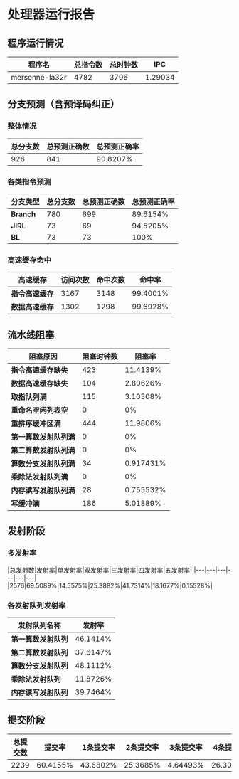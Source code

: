 # 处理器运行报告
## 程序运行情况
|程序名|总指令数|总时钟数|IPC|
|---|---|---|---|
|mersenne-la32r|4782|3706|1.29034|

## 分支预测（含预译码纠正）
### 整体情况
|总分支数|总预测正确数|总预测正确率|
|---|---|---|
|926|841|90.8207%|

### 各类指令预测
|分支类型|总分支数|总预测正确数|总预测正确率|
|---|---|---|---|
|**Branch**| 780 | 699 | 89.6154%|
|**JIRL**| 73 | 69 | 94.5205%|
|**BL**| 73 | 73 | 100%|

### 高速缓存命中
|高速缓存|访问次数|命中次数|命中率|
|---|---|---|---|
|**指令高速缓存**| 3167 | 3148 | 99.4001%|
|**数据高速缓存**| 1302 | 1298 | 99.6928%|
## 流水线阻塞
|阻塞原因|阻塞时钟数|阻塞率|
|---|---|---|
|**指令高速缓存缺失**| 423 | 11.4139%|
|**数据高速缓存缺失**| 104 | 2.80626%|
|**取指队列满**| 115 | 3.10308%|
|**重命名空闲列表空**|0 | 0%|
|**重排序缓冲区满**|444 | 11.9806%|
|**第一算数发射队列满**|0 | 0%|
|**第二算数发射队列满**|0 | 0%|
|**算数分支发射队列满**|34 | 0.917431%|
|**乘除法发射队列满**|0 | 0%|
|**内存读写发射队列满**|28 | 0.755532%|
|**写缓冲满**|186 | 5.01889%|

## 发射阶段
### 多发射率
|总发射数|发射率|单发射率|双发射率|三发射率|四发射率|五发射率|
|---|---|---|---|---|---|
|2576|69.5089%|14.5575%|25.3882%|41.7314%|18.1677%|0.15528%|

### 各发射队列发射率
|发射队列名称|发射率|
|---|---|
|**第一算数发射队列**|46.1414%|
|**第二算数发射队列**|37.6147%|
|**算数分支发射队列**|48.1112%|
|**乘除法发射队列**|11.8726%|
|**内存读写发射队列**|39.7464%|

## 提交阶段
|总提交数|提交率|1条提交率|2条提交率|3条提交率|4条提交率|
|---|---|---|---|---|---|
|2239|60.4155%|43.6802%|25.3685%|4.64493%|26.3064%|
